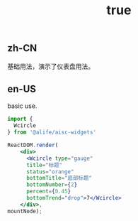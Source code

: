 ﻿---
order: 10
title:
  zh-CN: 仪表盘
  en-US: Basic
---

## zh-CN

基础用法，演示了仪表盘用法。

## en-US

basic use.


````jsx
import {
  Wcircle
} from '@alife/aisc-widgets'

ReactDOM.render(
    <div>
      <Wcircle type="gauge" 
      title="标题"
      status="orange"
      bottomTitle="底部标题" 
      bottomNumber={2} 
      percent={0.45}
      bottomTrend="drop">7</Wcircle>
    </div>,
mountNode);
````
